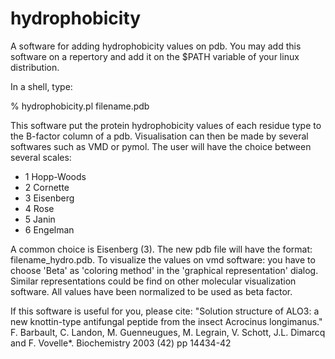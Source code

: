 # hydrophobicity
A software for adding hydrophobicity values on pdb. You may add this software on a repertory and add it on the $PATH variable of your linux distribution.

In a shell, type:

% hydrophobicity.pl filename.pdb

This software put the protein hydrophobicity values of each residue type to the B-factor column of a pdb. Visualisation can then be made by several softwares such as VMD or pymol. The user will have the choice between several scales:

   - 1  Hopp-Woods 
   - 2  Cornette 
   - 3  Eisenberg 
   - 4  Rose 
   - 5  Janin 
   - 6  Engelman

A common choice is Eisenberg (3). The new pdb file will have the format: filename_hydro.pdb. To visualize the values on vmd software: you have to choose 'Beta' as 'coloring method' in the 'graphical representation' dialog. Similar representations could be find on other molecular visualization software. All values have been normalized to be used as beta factor.

If this software is useful for you, please cite: 
"Solution structure of ALO3: a new knottin-type antifungal peptide from the insect Acrocinus longimanus." F. Barbault, C. Landon, M. Guenneugues, M. Legrain, V. Schott, J.L. Dimarcq and F. Vovelle*. Biochemistry 2003 (42) pp 14434-42 
